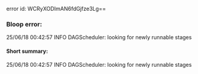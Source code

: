 error id: WCRyXODImAN6fdGjfze3Lg==
### Bloop error:

25/06/18 00:42:57 INFO DAGScheduler: looking for newly runnable stages
#### Short summary: 

25/06/18 00:42:57 INFO DAGScheduler: looking for newly runnable stages